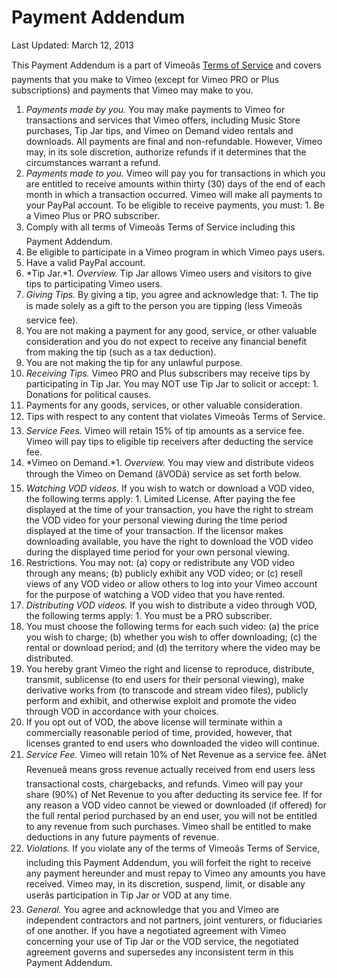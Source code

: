 Payment Addendum
================

Last Updated: March 12, 2013

 This Payment Addendum is a part of Vimeoâ&#128;&#153;s [Terms of Service](/terms) and covers payments that you make to Vimeo (except for Vimeo PRO or Plus subscriptions) and payments that Vimeo may make to you.

1. *Payments made by you.* You may make payments to Vimeo for transactions and services that Vimeo offers, including Music Store purchases, Tip Jar tips, and Vimeo on Demand video rentals and downloads. All payments are final and non-refundable. However, Vimeo may, in its sole discretion, authorize refunds if it determines that the circumstances warrant a refund.
2. *Payments made to you.* Vimeo will pay you for transactions in which you are entitled to receive amounts within thirty (30) days of the end of each month in which a transaction occurred. Vimeo will make all payments to your PayPal account. To be eligible to receive payments, you must: 1. Be a Vimeo Plus or PRO subscriber.
2. Comply with all terms of Vimeoâ&#128;&#153;s Terms of Service including this Payment Addendum.
3. Be eligible to participate in a Vimeo program in which Vimeo pays users.
4. Have a valid PayPal account.
3. *Tip Jar.*1. *Overview.* Tip Jar allows Vimeo users and visitors to give tips to participating Vimeo users.
2. *Giving Tips.* By giving a tip, you agree and acknowledge that: 1. The tip is made solely as a gift to the person you are tipping (less Vimeoâ&#128;&#153;s service fee).
2. You are not making a payment for any good, service, or other valuable consideration and you do not expect to receive any financial benefit from making the tip (such as a tax deduction).
3. You are not making the tip for any unlawful purpose.
3. *Receiving Tips.* Vimeo PRO and Plus subscribers may receive tips by participating in Tip Jar. You may NOT use Tip Jar to solicit or accept: 1. Donations for political causes.
2. Payments for any goods, services, or other valuable consideration.
3. Tips with respect to any content that violates Vimeoâ&#128;&#153;s Terms of Service.
4. *Service Fees.* Vimeo will retain 15% of tip amounts as a service fee. Vimeo will pay tips to eligible tip receivers after deducting the service fee.
4. *Vimeo on Demand.*1. *Overview.* You may view and distribute videos through the Vimeo on Demand (â&#128;&#156;VODâ&#128;&#157;) service as set forth below.
2. *Watching VOD videos.* If you wish to watch or download a VOD video, the following terms apply: 1. Limited License. After paying the fee displayed at the time of your transaction, you have the right to stream the VOD video for your personal viewing during the time period displayed at the time of your transaction. If the licensor makes downloading available, you have the right to download the VOD video during the displayed time period for your own personal viewing.
2. Restrictions. You may not: (a) copy or redistribute any VOD video through any means; (b) publicly exhibit any VOD video; or (c) resell views of any VOD video or allow others to log into your Vimeo account for the purpose of watching a VOD video that you have rented.
3. *Distributing VOD videos.* If you wish to distribute a video through VOD, the following terms apply: 1. You must be a PRO subscriber.
2. You must choose the following terms for each such video: (a) the price you wish to charge; (b) whether you wish to offer downloading; (c) the rental or download period; and (d) the territory where the video may be distributed.
3. You hereby grant Vimeo the right and license to reproduce, distribute, transmit, sublicense (to end users for their personal viewing), make derivative works from (to transcode and stream video files), publicly perform and exhibit, and otherwise exploit and promote the video through VOD in accordance with your choices.
4. If you opt out of VOD, the above license will terminate within a commercially reasonable period of time, provided, however, that licenses granted to end users who downloaded the video will continue.
4. *Service Fee.* Vimeo will retain 10% of Net Revenue as a service fee. â&#128;&#156;Net Revenueâ&#128;&#157; means gross revenue actually received from end users less transactional costs, chargebacks, and refunds. Vimeo will pay your share (90%) of Net Revenue to you after deducting its service fee. If for any reason a VOD video cannot be viewed or downloaded (if offered) for the full rental period purchased by an end user, you will not be entitled to any revenue from such purchases. Vimeo shall be entitled to make deductions in any future payments of revenue.
5. *Violations.* If you violate any of the terms of Vimeoâ&#128;&#153;s Terms of Service, including this Payment Addendum, you will forfeit the right to receive any payment hereunder and must repay to Vimeo any amounts you have received. Vimeo may, in its discretion, suspend, limit, or disable any userâ&#128;&#153;s participation in Tip Jar or VOD at any time.
6. *General.* You agree and acknowledge that you and Vimeo are independent contractors and not partners, joint venturers, or fiduciaries of one another. If you have a negotiated agreement with Vimeo concerning your use of Tip Jar or the VOD service, the negotiated agreement governs and supersedes any inconsistent term in this Payment Addendum.